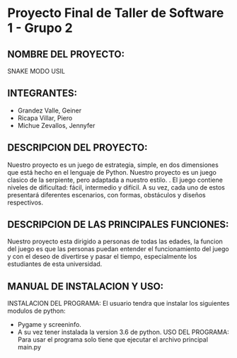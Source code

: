 # Proyecto Final de Taller de Software 1 - Grupo 2


## NOMBRE DEL PROYECTO:
SNAKE MODO USIL 


## INTEGRANTES:
* Grandez Valle, Geiner
* Ricapa Villar, Piero
* Michue Zevallos, Jennyfer


## DESCRIPCION DEL PROYECTO:
Nuestro proyecto es un juego de estrategia, simple, en dos dimensiones que está hecho en el lenguaje de Python.
Nuestro proyecto es un juego clasico de la serpiente, pero adaptada a nuestro estilo. . El juego contiene niveles de dificultad: fácil, intermedio y difícil. A su vez, cada uno de estos presentará diferentes escenarios, con formas, obstáculos y diseños respectivos.


## DESCRIPCION DE LAS PRINCIPALES FUNCIONES:
Nuestro proyecto esta dirigido a personas de todas las edades, la funcion del juego es que las personas puedan entender el funcionamiento del juego y con el deseo de divertirse y pasar el tiempo, especialmente los estudiantes de esta universidad. 


## MANUAL DE INSTALACION Y USO: 
INSTALACION DEL PROGRAMA:
El usuario tendra que instalar los siguientes modulos de python:
* Pygame y screeninfo.
* A su vez tener instalada la version 3.6 de python. 
USO DEL PROGRAMA:
Para usar el programa solo tiene que ejecutar el archivo principal main.py 
